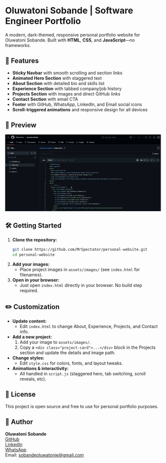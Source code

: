 # Oluwatoni Sobande | Software Engineer Portfolio

A modern, dark-themed, responsive personal portfolio website for Oluwatoni Sobande. Built with **HTML**, **CSS**, and **JavaScript**—no frameworks.

## 🚀 Features

- **Sticky Navbar** with smooth scrolling and section links
- **Animated Hero Section** with staggered text
- **About Section** with detailed bio and skills list
- **Experience Section** with tabbed company/job history
- **Projects Section** with images and direct GitHub links
- **Contact Section** with email CTA
- **Footer** with GitHub, WhatsApp, LinkedIn, and Email social icons
- **Scroll-triggered animations** and responsive design for all devices

## 📸 Preview

![Portfolio Screenshot](assets/images/aperweb.png)

## 🛠️ Getting Started

1. **Clone the repository:**
   ```bash
   git clone https://github.com/MrSpectator/personal-website.git
   cd personal-website
   ```
2. **Add your images:**
   - Place project images in `assets/images/` (see `index.html` for filenames).
3. **Open in your browser:**
   - Just open `index.html` directly in your browser. No build step required.

## ✏️ Customization

- **Update content:**
  - Edit `index.html` to change About, Experience, Projects, and Contact info.
- **Add a new project:**
  1. Add your image to `assets/images/`.
  2. Copy a `<div class="project-card">...</div>` block in the Projects section and update the details and image path.
- **Change styles:**
  - Edit `style.css` for colors, fonts, and layout tweaks.
- **Animations & interactivity:**
  - All handled in `script.js` (staggered hero, tab switching, scroll reveals, etc).

## 📄 License

This project is open source and free to use for personal portfolio purposes.

## 👤 Author

**Oluwatoni Sobande**  
[GitHub](https://github.com/MrSpectator)  
[LinkedIn](https://www.linkedin.com/in/oluwatoni-sobande-mrspectator/)  
[WhatsApp](https://wa.me/2348120409164)  
Email: sobandeoluwatonie@gmail.com
